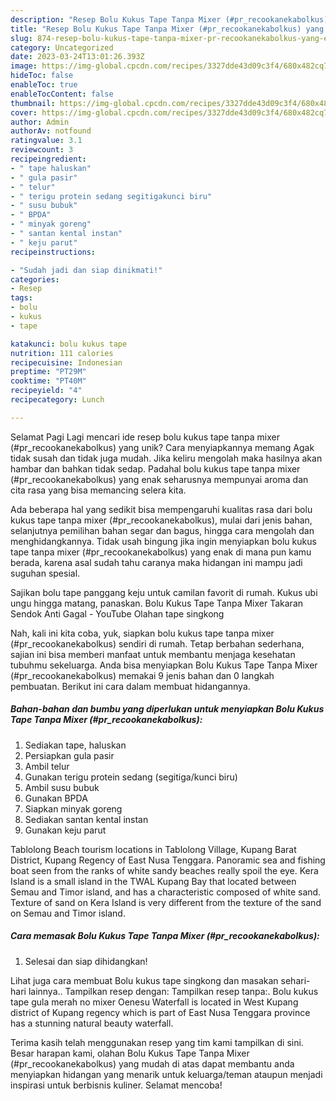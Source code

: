 ```yaml
---
description: "Resep Bolu Kukus Tape Tanpa Mixer (#pr_recookanekabolkus) yang Enak"
title: "Resep Bolu Kukus Tape Tanpa Mixer (#pr_recookanekabolkus) yang Enak"
slug: 874-resep-bolu-kukus-tape-tanpa-mixer-pr-recookanekabolkus-yang-enak
category: Uncategorized
date: 2023-03-24T13:01:26.393Z
image: https://img-global.cpcdn.com/recipes/3327dde43d09c3f4/680x482cq70/bolu-kukus-tape-tanpa-mixer-pr_recookanekabolkus-foto-resep-utama.jpg
hideToc: false
enableToc: true
enableTocContent: false
thumbnail: https://img-global.cpcdn.com/recipes/3327dde43d09c3f4/680x482cq70/bolu-kukus-tape-tanpa-mixer-pr_recookanekabolkus-foto-resep-utama.jpg
cover: https://img-global.cpcdn.com/recipes/3327dde43d09c3f4/680x482cq70/bolu-kukus-tape-tanpa-mixer-pr_recookanekabolkus-foto-resep-utama.jpg
author: Admin
authorAv: notfound
ratingvalue: 3.1
reviewcount: 3
recipeingredient:
- " tape haluskan"
- " gula pasir"
- " telur"
- " terigu protein sedang segitigakunci biru"
- " susu bubuk"
- " BPDA"
- " minyak goreng"
- " santan kental instan"
- " keju parut"
recipeinstructions:

- "Sudah jadi dan siap dinikmati!"
categories:
- Resep
tags:
- bolu
- kukus
- tape

katakunci: bolu kukus tape 
nutrition: 111 calories
recipecuisine: Indonesian
preptime: "PT29M"
cooktime: "PT40M"
recipeyield: "4"
recipecategory: Lunch

---
```



Selamat Pagi Lagi mencari ide resep bolu kukus tape tanpa mixer (#pr_recookanekabolkus) yang unik? Cara menyiapkannya memang Agak tidak susah dan tidak juga mudah. Jika keliru mengolah maka hasilnya akan hambar dan bahkan tidak sedap. Padahal bolu kukus tape tanpa mixer (#pr_recookanekabolkus) yang enak seharusnya mempunyai aroma dan cita rasa yang bisa memancing selera kita.


Ada beberapa hal yang sedikit bisa mempengaruhi kualitas rasa dari bolu kukus tape tanpa mixer (#pr_recookanekabolkus), mulai dari jenis bahan, selanjutnya pemilihan bahan segar dan bagus, hingga cara mengolah dan menghidangkannya. Tidak usah bingung jika ingin menyiapkan bolu kukus tape tanpa mixer (#pr_recookanekabolkus) yang enak di mana pun kamu berada, karena asal sudah tahu caranya maka hidangan ini mampu jadi suguhan spesial.

Sajikan bolu tape panggang keju untuk camilan favorit di rumah. Kukus ubi ungu hingga matang, panaskan. Bolu Kukus Tape Tanpa Mixer Takaran Sendok Anti Gagal - YouTube Olahan tape singkong


Nah, kali ini kita coba, yuk, siapkan bolu kukus tape tanpa mixer (#pr_recookanekabolkus) sendiri di rumah. Tetap berbahan sederhana, sajian ini bisa memberi manfaat untuk membantu menjaga kesehatan tubuhmu sekeluarga. Anda bisa menyiapkan Bolu Kukus Tape Tanpa Mixer (#pr_recookanekabolkus) memakai 9 jenis bahan dan 0 langkah pembuatan. Berikut ini cara dalam membuat hidangannya.

<!--inarticleads1-->

##### Bahan-bahan dan bumbu yang diperlukan untuk menyiapkan Bolu Kukus Tape Tanpa Mixer (#pr_recookanekabolkus):

1. Sediakan  tape, haluskan
1. Persiapkan  gula pasir
1. Ambil  telur
1. Gunakan  terigu protein sedang (segitiga/kunci biru)
1. Ambil  susu bubuk
1. Gunakan  BPDA
1. Siapkan  minyak goreng
1. Sediakan  santan kental instan
1. Gunakan  keju parut


Tablolong Beach tourism locations in Tablolong Village, Kupang Barat District, Kupang Regency of East Nusa Tenggara. Panoramic sea and fishing boat seen from the ranks of white sandy beaches really spoil the eye. Kera Island is a small island in the TWAL Kupang Bay that located between Semau and Timor island, and has a characteristic composed of white sand. Texture of sand on Kera Island is very different from the texture of the sand on Semau and Timor island. 

<!--inarticleads2-->

##### Cara memasak Bolu Kukus Tape Tanpa Mixer (#pr_recookanekabolkus):


1. Selesai dan siap dihidangkan!

Lihat juga cara membuat Bolu kukus tape singkong dan masakan sehari-hari lainnya.. Tampilkan resep dengan: Tampilkan resep tanpa:. Bolu kukus tape gula merah no mixer Oenesu Waterfall is located in West Kupang district of Kupang regency which is part of East Nusa Tenggara province has a stunning natural beauty waterfall. 

Terima kasih telah menggunakan resep yang tim kami tampilkan di sini. Besar harapan kami, olahan Bolu Kukus Tape Tanpa Mixer (#pr_recookanekabolkus) yang mudah di atas dapat membantu anda menyiapkan hidangan yang menarik untuk keluarga/teman ataupun menjadi inspirasi untuk berbisnis kuliner. Selamat mencoba!
